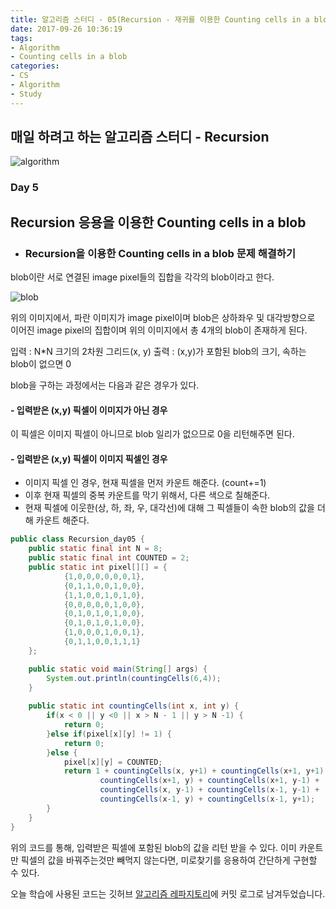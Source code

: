```yaml
---
title: 알고리즘 스터디 - 05(Recursion - 재귀를 이용한 Counting cells in a blob 알고리즘)
date: 2017-09-26 10:36:19
tags: 
- Algorithm
- Counting cells in a blob
categories: 
- CS
- Algorithm
- Study
---
```


## 매일 하려고 하는 알고리즘 스터디 - Recursion

![algorithm](/images/algorithm.png)

### Day 5
## Recursion 응용을 이용한 Counting cells in a blob

- ### Recursion을 이용한 Counting cells in a blob 문제 해결하기

blob이란 서로 연결된 image pixel들의 집합을 각각의 blob이라고 한다.


![blob](img/blob.png)

위의 이미지에서, 파란 이미지가 image pixel이며
blob은 상하좌우 및 대각방향으로 이어진 image pixel의 집합이며 
위의 이미지에서 총 4개의 blob이 존재하게 된다.

입력 : N*N 크기의 2차원 그리드(x, y)
출력 : (x,y)가 포함된 blob의 크기, 속하는 blob이 없으면 0

blob을 구하는 과정에서는 다음과 같은 경우가 있다.

#### - 입력받은 (x,y) 픽셀이 이미지가 아닌 경우

  이 픽셀은 이미지 픽셀이 아니므로 blob 일리가 없으므로 0을 리턴해주면 된다.
#### - 입력받은 (x,y) 픽셀이 이미지 픽셀인 경우
  - 이미지 픽셀 인 경우, 현재 픽셀을 먼저 카운트 해준다. (count+=1)
  - 이후 현재 픽셀의 중복 카운트를 막기 위해서, 다른 색으로 칠해준다.
  - 현재 픽셀에 이웃한(상, 하, 좌, 우, 대각선)에 대해 그 픽셀들이 속한 blob의 값을 더해 카운트 해준다.


```java
public class Recursion_day05 {
	public static final int N = 8;
	public static final int COUNTED = 2;
	public static int pixel[][] = {
			{1,0,0,0,0,0,0,1},
			{0,1,1,0,0,1,0,0},
			{1,1,0,0,1,0,1,0},
			{0,0,0,0,0,1,0,0},
			{0,1,0,1,0,1,0,0},
			{0,1,0,1,0,1,0,0},
			{1,0,0,0,1,0,0,1},
			{0,1,1,0,0,1,1,1}
	};

	public static void main(String[] args) {
		System.out.println(countingCells(6,4));
	}
	
	public static int countingCells(int x, int y) {
		if(x < 0 || y <0 || x > N - 1 || y > N -1) {
			return 0;
		}else if(pixel[x][y] != 1) {
			return 0;
		}else {
			pixel[x][y] = COUNTED;
			return 1 + countingCells(x, y+1) + countingCells(x+1, y+1) + 
					countingCells(x+1, y) + countingCells(x+1, y-1) + 
					countingCells(x, y-1) + countingCells(x-1, y-1) + 
					countingCells(x-1, y) + countingCells(x-1, y+1);
		}
	}
}

```

위의 코드를 통해, 입력받은 픽셀에 포함된 blob의 값을 리턴 받을 수 있다.
이미 카운트만 픽셀의 값을 바꿔주는것만 빼먹지 않는다면, 미로찾기를 응용하여 간단하게 구현할 수 있다.


오늘 학습에 사용된 코드는 깃허브 [알고리즘 레파지토리](https://github.com/xmfpes/daily-algorithm/commit/f57f5b664629d4f6fe884d3ff2165cbba8481917)에 커밋 로그로 남겨두었습니다.
